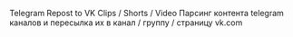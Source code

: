 Telegram Repost to VK Clips / Shorts / Video
Парсинг контента telegram каналов и пересылка их в канал / группу / страницу vk.com
